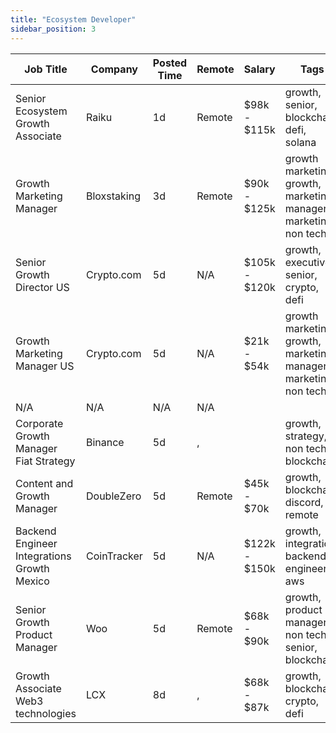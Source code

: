 ```yaml
---
title: "Ecosystem Developer"
sidebar_position: 3
---
```


| Job Title | Company | Posted Time | Remote | Salary | Tags | Apply Link |
|-----------|---------|-------------|--------|--------|------|------------|
| Senior Ecosystem Growth Associate | Raiku | 1d | Remote | $98k - $115k | growth, senior, blockchain, defi, solana | [Apply](https://web3.career/senior-ecosystem-growth-associate-raiku/101711) |
| Growth Marketing Manager | Bloxstaking | 3d | Remote | $90k - $125k | growth marketing, growth, marketing manager, marketing, non tech | [Apply](https://web3.career/growth-marketing-manager-bloxstaking/101616) |
| Senior Growth Director US | Crypto.com | 5d | N/A | $105k - $120k | growth, executive, senior, crypto, defi | [Apply](https://web3.career/senior-growth-director-us-crypto-com/101536) |
| Growth Marketing Manager US | Crypto.com | 5d | N/A | $21k - $54k | growth marketing, growth, marketing manager, marketing, non tech | [Apply](https://web3.career/growth-marketing-manager-us-crypto-com/101535) |
| N/A | N/A | N/A | N/A |  |  | [Apply](https://web3.career/metana) |
| Corporate Growth Manager Fiat Strategy | Binance | 5d | , |  | growth, strategy, non tech, blockchain | [Apply](https://web3.career/corporate-growth-manager-fiat-strategy-binance/101533) |
| Content and Growth Manager | DoubleZero | 5d | Remote | $45k - $70k | growth, blockchain, discord, remote | [Apply](https://web3.career/content-and-growth-manager-doublezero/101440) |
| Backend Engineer Integrations Growth Mexico | CoinTracker | 5d | N/A | $122k - $150k | growth, integration, backend, engineer, aws | [Apply](https://web3.career/backend-engineer-integrations-growth-mexico-cointracker/101439) |
| Senior Growth Product Manager | Woo | 5d | Remote | $68k - $90k | growth, product manager, non tech, senior, blockchain | [Apply](https://web3.career/senior-growth-product-manager-woo/95664) |
| Growth Associate Web3 technologies | LCX | 8d | , | $68k - $87k | growth, blockchain, crypto, defi | [Apply](https://web3.career/growth-associate-web3-technologies-lcx/101326) |
